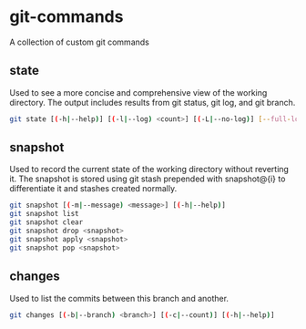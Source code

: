 # git-commands

A collection of custom git commands

## state

Used to see a more concise and comprehensive view of the working directory. The output includes results from git status, git log, and git branch.

```bash
git state [(-h|--help)] [(-l|--log) <count>] [(-L|--no-log)] [--full-log] [(-S|--no-status)] [(-B|--no-branches)] [(-T|--no-stashes)] [(-e|--show-empty)] [(-c|--color)] [(-C|--no-color)]
```

## snapshot

Used to record the current state of the working directory without reverting it. The snapshot is stored using git stash prepended with snapshot@{i} to differentiate it and stashes created normally.

```bash
git snapshot [(-m|--message) <message>] [(-h|--help)]
git snapshot list
git snapshot clear
git snapshot drop <snapshot>
git snapshot apply <snapshot>
git snapshot pop <snapshot>
```

## changes

Used to list the commits between this branch and another.

```bash
git changes [(-b|--branch) <branch>] [(-c|--count)] [(-h|--help)]
```
